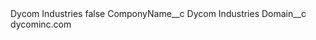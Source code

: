 <?xml version="1.0" encoding="UTF-8"?>
<CustomMetadata xmlns="http://soap.sforce.com/2006/04/metadata" xmlns:xsi="http://www.w3.org/2001/XMLSchema-instance" xmlns:xsd="http://www.w3.org/2001/XMLSchema">
    <label>Dycom Industries</label>
    <protected>false</protected>
    <values>
        <field>ComponyName__c</field>
        <value xsi:type="xsd:string">Dycom Industries</value>
    </values>
    <values>
        <field>Domain__c</field>
        <value xsi:type="xsd:string">dycominc.com</value>
    </values>
</CustomMetadata>
